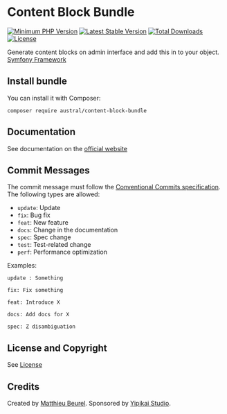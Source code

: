 # Content Block Bundle

[![Minimum PHP Version](https://img.shields.io/badge/php-%3E%3D%207.4-8892BF.svg)](https://php.net/)
[![Latest Stable Version](https://img.shields.io/packagist/v/austral/content-block-bundle.svg)](https://packagist.org/packages/austral/content-block-bundle)
[![Total Downloads](https://poser.pugx.org/austral/content-block-bundle/downloads.svg)](https://packagist.org/packages/austral/content-block-bundle)
[![License](https://poser.pugx.org/austral/content-block-bundle/license.svg)](https://packagist.org/packages/austral/content-block-bundle)

Generate content blocks on admin interface and add this in to your object.
[Symfony Framework](https://symfony.com)

## Install bundle

You can install it with Composer:

```
composer require austral/content-block-bundle
```

## Documentation
See documentation on the [official website](https://austral.dev/bundles/content-block-bundle)

## Commit Messages

The commit message must follow the [Conventional Commits specification](https://www.conventionalcommits.org/).
The following types are allowed:

* `update`: Update
* `fix`: Bug fix
* `feat`: New feature
* `docs`: Change in the documentation
* `spec`: Spec change
* `test`: Test-related change
* `perf`: Performance optimization

Examples:

    update : Something

    fix: Fix something

    feat: Introduce X

    docs: Add docs for X

    spec: Z disambiguation

## License and Copyright
See [License](https://austral.dev/en/license)

## Credits
Created by [Matthieu Beurel](https://www.mbeurel.com). Sponsored by [Yipikai Studio](https://yipikai.studio).